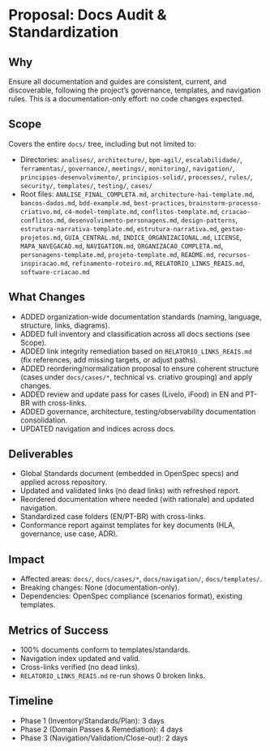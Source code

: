 # Proposal: Docs Audit & Standardization

## Why
Ensure all documentation and guides are consistent, current, and discoverable, following the project’s governance, templates, and navigation rules. This is a documentation-only effort: no code changes expected.

## Scope
Covers the entire `docs/` tree, including but not limited to:
- Directories: `analises/`, `architecture/`, `bpm-agil/`, `escalabilidade/`, `ferramentas/`, `governance/`, `meetings/`, `monitoring/`, `navigation/`, `principios-desenvolvimento/`, `principios-solid/`, `processes/`, `rules/`, `security/`, `templates/`, `testing/`, `cases/`
- Root files: `ANALISE_FINAL_COMPLETA.md`, `architecture-hai-template.md`, `bancos-dados.md`, `bdd-example.md`, `best-practices`, `brainstorm-processo-criativo.md`, `c4-model-template.md`, `conflitos-template.md`, `criacao-conflitos.md`, `desenvolvimento-personagens.md`, `design-patterns`, `estrutura-narrativa-template.md`, `estrutura-narrativa.md`, `gestao-projetos.md`, `GUIA_CENTRAL.md`, `INDICE_ORGANIZACIONAL.md`, `LICENSE`, `MAPA_NAVEGACAO.md`, `NAVIGATION.md`, `ORGANIZACAO_COMPLETA.md`, `personagens-template.md`, `projeto-template.md`, `README.md`, `recursos-inspiracao.md`, `refinamento-roteiro.md`, `RELATORIO_LINKS_REAIS.md`, `software-criacao.md`

## What Changes
- ADDED organization-wide documentation standards (naming, language, structure, links, diagrams).
- ADDED full inventory and classification across all docs sections (see Scope).
- ADDED link integrity remediation based on `RELATORIO_LINKS_REAIS.md` (fix references, add missing targets, or adjust paths).
- ADDED reordering/normalization proposal to ensure coherent structure (cases under `docs/cases/*`, technical vs. criativo grouping) and apply changes.
- ADDED review and update pass for cases (Livelo, iFood) in EN and PT-BR with cross-links.
- ADDED governance, architecture, testing/observability documentation consolidation.
- UPDATED navigation and indices across docs.

## Deliverables
- Global Standards document (embedded in OpenSpec specs) and applied across repository.
- Updated and validated links (no dead links) with refreshed report.
- Reordered documentation where needed (with rationale) and updated navigation.
- Standardized case folders (EN/PT-BR) with cross-links.
- Conformance report against templates for key documents (HLA, governance, use case, ADR).

## Impact
- Affected areas: `docs/`, `docs/cases/*`, `docs/navigation/`, `docs/templates/`.
- Breaking changes: None (documentation-only).
- Dependencies: OpenSpec compliance (scenarios format), existing templates.

## Metrics of Success
- 100% documents conform to templates/standards.
- Navigation index updated and valid.
- Cross-links verified (no dead links).
- `RELATORIO_LINKS_REAIS.md` re-run shows 0 broken links.

## Timeline
- Phase 1 (Inventory/Standards/Plan): 3 days
- Phase 2 (Domain Passes & Remediation): 4 days
- Phase 3 (Navigation/Validation/Close-out): 2 days
